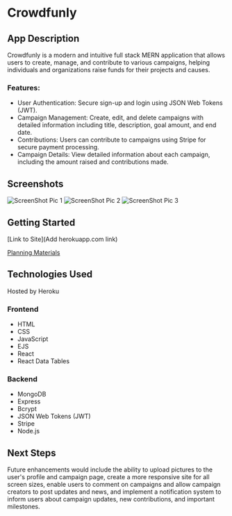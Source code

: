 # Crowdfunly

## App Description

Crowdfunly is a modern and intuitive full stack MERN application that allows users to create, manage, and contribute to various campaigns, helping individuals and organizations raise funds for their projects and causes.

### Features:

- User Authentication: Secure sign-up and login using JSON Web Tokens (JWT).
- Campaign Management: Create, edit, and delete campaigns with detailed information including title, description, goal amount, and end date.
- Contributions: Users can contribute to campaigns using Stripe for secure payment processing.
- Campaign Details: View detailed information about each campaign, including the amount raised and contributions made.

## Screenshots

![ScreenShot Pic 1]()
![ScreenShot Pic 2]()
![ScreenShot Pic 3]()

## Getting Started

[Link to Site](Add herokuapp.com link)

[Planning Materials](https://trello.com/invite/b/667d7b25176dc4e0a1ca2e35/ATTI7bfbdc345f8ed97888d346ef3143c37c895B80F6/unit-3-project)

## Technologies Used

Hosted by Heroku

### Frontend

- HTML
- CSS
- JavaScript
- EJS
- React
- React Data Tables

### Backend

- MongoDB
- Express
- Bcrypt
- JSON Web Tokens (JWT)
- Stripe
- Node.js

## Next Steps

Future enhancements would include the ability to upload pictures to the user's profile and campaign page, create a more responsive site for all screen sizes, enable users to comment on campaigns and allow campaign creators to post updates and news, and implement a notification system to inform users about campaign updates, new contributions, and important milestones.
